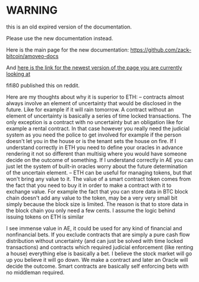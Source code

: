 WARNING
========

this is an old expired version of the documentation.

Please use the new documentation instead. 

Here is the main page for the new documentation: https://github.com/zack-bitcoin/amoveo-docs 

And [here is the link for the newest version of the page you are currently looking at](https://github.com/zack-bitcoin/amoveo-docs/blob/master//design/ethereum_comparison.md)

fifi80 published this on reddit.

Here are my thoughts about why it is superior to ETH: – contracts almost always involve an element of uncertainty that would be disclosed in the future. Like for example if it will rain tomorrow. A contract without an element of uncertainty is basically a series of time locked transactions. The only exception is a contract with no uncertainty but an obligation like for example a rental contract. In that case however you really need the judicial system as you need the police to get involved for example if the person doesn't let you in the house or is the tenant sets the house on fire. If I understand correctly in ETH you need to define your oracles in advance rendering it not so different than multisig where you would have someone decide on the outcome of something. If I understand correctly in AE you can just let the system of built-in oracles worry about the future determination of the uncertain element. – ETH can be useful for managing tokens, but that won't bring any value to it. The value of a smart contract token comes from the fact that you need to buy it in order to make a contract with it to exchange value. For example the fact that you can store data in BTC block chain doesn't add any value to the token, may be a very very small bit simply because the block size is limited. The reason is that to store data in the block chain you only need a few cents. I assume the logic behind issuing tokens on ETH is similar

I see immense value in AE, it could be used for any kind of financial and nonfinancial bets. If you exclude contracts that are simply a pure cash flow distribution without uncertainty (and can just be solved with time locked transactions) and contracts which required judicial enforcement (like renting a house) everything else is basically a bet. I believe the stock market will go up you believe it will go down. We make a contract and later an Oracle will decide the outcome. Smart contracts are basically self enforcing bets with no middleman required.